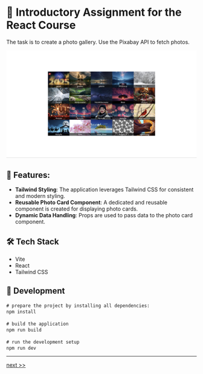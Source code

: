 # 🚀 Introductory Assignment for the React Course

The task is to create a photo gallery. Use the Pixabay API to fetch photos.

![Gallery](./resources/gallery.png)

## 🌟 Features:

- **Tailwind Styling**: The application leverages Tailwind CSS for consistent and modern styling.
- **Reusable Photo Card Component**: A dedicated and reusable component is created for displaying photo cards.
- **Dynamic Data Handling**: Props are used to pass data to the photo card component.

## 🛠️ Tech Stack

- Vite
- React
- Tailwind CSS

## 🦾 Development

```
# prepare the project by installing all dependencies:
npm install

# build the application
npm run build

# run the development setup
npm run dev
```

---

[next >>](https://github.com/DzmityKozich/courses-react/tree/main/task-3.2)

